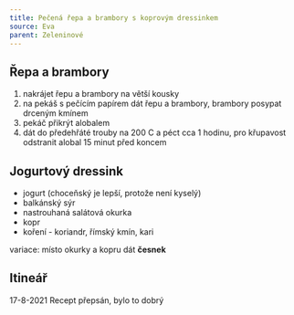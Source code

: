 ```yaml
---
title: Pečená řepa a brambory s koprovým dressinkem
source: Eva
parent: Zeleninové
---
```


## Řepa a brambory
1. nakrájet řepu a brambory na větší kousky
2. na pekáš s pečícím papírem dát řepu a brambory, brambory posypat drceným kmínem
3. pekáč přikrýt alobalem
4. dát do předehřáté trouby na 200 C a péct cca 1 hodinu, pro křupavost odstranit alobal 15 minut před koncem

## Jogurtový dressink
- jogurt (choceňský je lepší, protože není kyselý)
- balkánský sýr
- nastrouhaná salátová okurka
- kopr
- koření - koriandr, římský kmín, kari

variace: místo okurky a kopru dát **česnek**

## Itineář
17-8-2021 Recept přepsán, bylo to dobrý